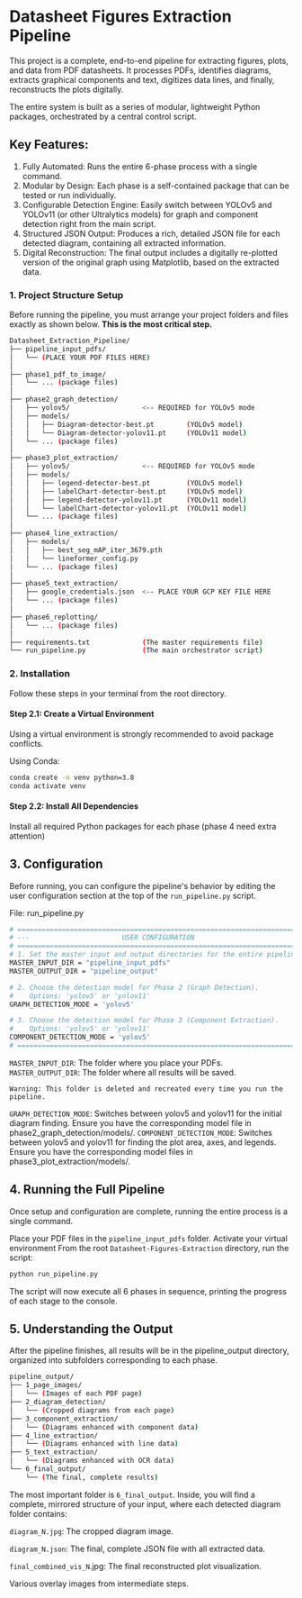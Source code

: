 # Datasheet Figures Extraction Pipeline

This project is a complete, end-to-end pipeline for extracting figures, plots, and data from PDF datasheets. It processes PDFs, identifies diagrams, extracts graphical components and text, digitizes data lines, and finally, reconstructs the plots digitally.

The entire system is built as a series of modular, lightweight Python packages, orchestrated by a central control script.
## Key Features:
1. Fully Automated: Runs the entire 6-phase process with a single command.
2. Modular by Design: Each phase is a self-contained package that can be tested or run individually.
3. Configurable Detection Engine: Easily switch between YOLOv5 and YOLOv11 (or other Ultralytics models) for graph and component detection right from the main script.
4. Structured JSON Output: Produces a rich, detailed JSON file for each detected diagram, containing all extracted information.
5. Digital Reconstruction: The final output includes a digitally re-plotted version of the original graph using Matplotlib, based on the extracted data.

### 1. Project Structure Setup
Before running the pipeline, you must arrange your project folders and files exactly as shown below. **This is the most critical step.**
```bash
Datasheet_Extraction_Pipeline/
├── pipeline_input_pdfs/
│   └── (PLACE YOUR PDF FILES HERE)
│
├── phase1_pdf_to_image/
│   └── ... (package files)
│
├── phase2_graph_detection/
│   ├── yolov5/                  <-- REQUIRED for YOLOv5 mode
│   ├── models/
│   │   ├── Diagram-detector-best.pt        (YOLOv5 model)
│   │   └── Diagram-detector-yolov11.pt     (YOLOv11 model)
│   └── ... (package files)
│
├── phase3_plot_extraction/
│   ├── yolov5/                  <-- REQUIRED for YOLOv5 mode
│   ├── models/
│   │   ├── legend-detector-best.pt         (YOLOv5 model)
│   │   ├── labelChart-detector-best.pt     (YOLOv5 model)
│   │   ├── legend-detector-yolov11.pt      (YOLOv11 model)
│   │   └── labelChart-detector-yolov11.pt  (YOLOv11 model)
│   └── ... (package files)
│
├── phase4_line_extraction/
│   ├── models/
│   │   ├── best_seg_mAP_iter_3679.pth
│   │   └── lineformer_config.py
│   └── ... (package files)
│
├── phase5_text_extraction/
│   ├── google_credentials.json  <-- PLACE YOUR GCP KEY FILE HERE
│   └── ... (package files)
│
├── phase6_replotting/
│   └── ... (package files)
│
├── requirements.txt             (The master requirements file)
└── run_pipeline.py              (The main orchestrator script)
```
### 2. Installation
Follow these steps in your terminal from the root directory.

#### Step 2.1: Create a Virtual Environment
Using a virtual environment is strongly recommended to avoid package conflicts.

Using Conda:
```Bash
conda create -n venv python=3.8
conda activate venv
```

#### Step 2.2: Install All Dependencies
Install all required Python packages for each phase (phase 4 need extra attention)

## 3. Configuration
Before running, you can configure the pipeline's behavior by editing the user configuration section at the top of the `run_pipeline.py` script.

File: run_pipeline.py
```bash
# ========================================================================
# ---                       USER CONFIGURATION                         ---
# ========================================================================
# 1. Set the master input and output directories for the entire pipeline.
MASTER_INPUT_DIR = "pipeline_input_pdfs"
MASTER_OUTPUT_DIR = "pipeline_output"

# 2. Choose the detection model for Phase 2 (Graph Detection).
#    Options: 'yolov5' or 'yolov11'
GRAPH_DETECTION_MODE = 'yolov5'

# 3. Choose the detection model for Phase 3 (Component Extraction).
#    Options: 'yolov5' or 'yolov11'
COMPONENT_DETECTION_MODE = 'yolov5'
# ========================================================================
```
`MASTER_INPUT_DIR`: The folder where you place your PDFs.
`MASTER_OUTPUT_DIR`: The folder where all results will be saved. 

    Warning: This folder is deleted and recreated every time you run the pipeline.
`GRAPH_DETECTION_MODE`: Switches between yolov5 and yolov11 for the initial diagram finding. Ensure you have the corresponding model file in phase2_graph_detection/models/.
`COMPONENT_DETECTION_MODE`: Switches between yolov5 and yolov11 for finding the plot area, axes, and legends. Ensure you have the corresponding model files in phase3_plot_extraction/models/.

## 4. Running the Full Pipeline
Once setup and configuration are complete, running the entire process is a single command.

Place your PDF files in the `pipeline_input_pdfs` folder.
Activate your virtual environment
From the root `Datasheet-Figures-Extraction` directory, run the script:
```Bash
python run_pipeline.py
```

The script will now execute all 6 phases in sequence, printing the progress of each stage to the console.

## 5. Understanding the Output
After the pipeline finishes, all results will be in the pipeline_output directory, organized into subfolders corresponding to each phase.
```bash
pipeline_output/
├── 1_page_images/
│   └── (Images of each PDF page)
├── 2_diagram_detection/
│   └── (Cropped diagrams from each page)
├── 3_component_extraction/
│   └── (Diagrams enhanced with component data)
├── 4_line_extraction/
│   └── (Diagrams enhanced with line data)
├── 5_text_extraction/
│   └── (Diagrams enhanced with OCR data)
└── 6_final_output/
    └── (The final, complete results)
```    
The most important folder is `6_final_output`. Inside, you will find a complete, mirrored structure of your input, where each detected diagram folder contains:

`diagram_N.jpg`: The cropped diagram image.

`diagram_N.json`: The final, complete JSON file with all extracted data.

`final_combined_vis_N`.jpg: The final reconstructed plot visualization.

Various overlay images from intermediate steps.
